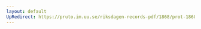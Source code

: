 ```yaml
---
layout: default
UpRedirect: https://pruto.im.uu.se/riksdagen-records-pdf/1868/prot-1868--ak--504/prot-1868--ak--504_003.pdf
---
```

